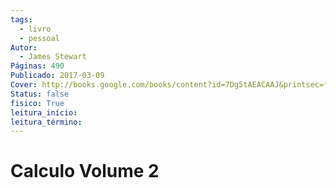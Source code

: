 ```yaml
---
tags:
  - livro
  - pessoal
Autor:
  - James Stewart
Páginas: 490
Publicado: 2017-03-09
Cover: http://books.google.com/books/content?id=7Dg5tAEACAAJ&printsec=frontCover&img=1&zoom=1&source=gbs_api
Status: false
fisico: True
leitura_início:
leitura_término:
---
```

# Calculo Volume 2